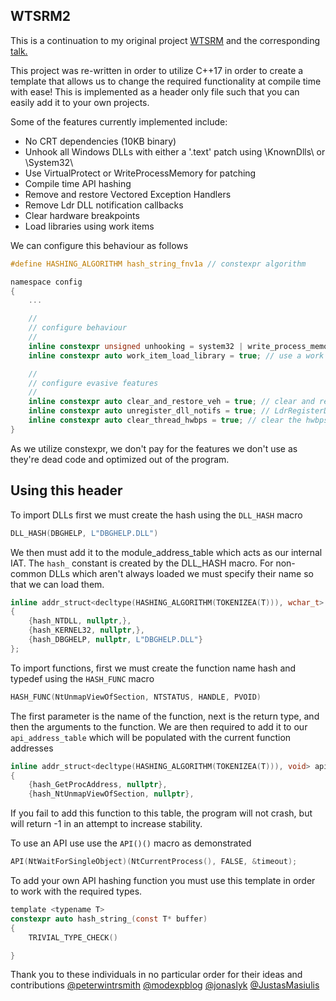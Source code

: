 ## WTSRM2 
This is a continuation to my original project [WTSRM](https://github.com/rad9800/WTSRM) and the corresponding [talk.](https://www.youtube.com/watch?v=TfG9lBYCOq8)

This project was re-written in order to utilize C++17 in order to create a template that allows us to change the required functionality at compile time with ease! This is implemented as a header only file such that you can easily add it to your own projects.


Some of the features currently implemented include:
- No CRT dependencies (10KB binary)
- Unhook all Windows DLLs with either a '.text' patch using \KnownDlls\ or \System32\
- Use VirtualProtect or WriteProcessMemory for patching
- Compile time API hashing
- Remove and restore Vectored Exception Handlers 
- Remove Ldr DLL notification callbacks
- Clear hardware breakpoints
- Load libraries using work items

We can configure this behaviour as follows

```c
#define HASHING_ALGORITHM hash_string_fnv1a	// constexpr algorithm

namespace config
{
	...

	//
	// configure behaviour
	//
	inline constexpr unsigned unhooking = system32 | write_process_memory;
	inline constexpr auto work_item_load_library = true; // use a work item for LL

	//
	// configure evasive features
	//
	inline constexpr auto clear_and_restore_veh = true; // clear and restore veh
	inline constexpr auto unregister_dll_notifs = true; // LdrRegisterDllNotification
	inline constexpr auto clear_thread_hwbps = true; // clear the hwbps
}
```

As we utilize constexpr, we don't pay for the features we don't use as they're dead code and optimized out of the program.

## Using this header

To import DLLs first we must create the hash using the `DLL_HASH` macro
```c
DLL_HASH(DBGHELP, L"DBGHELP.DLL")
```

We then must add it to the module_address_table which acts as our internal IAT. The `hash_` constant is created by the DLL_HASH macro. For non-common DLLs which aren't always loaded we must specify their name so that we can load them.

```c
inline addr_struct<decltype(HASHING_ALGORITHM(TOKENIZEA(T))), wchar_t> module_address_table[] =
{
	{hash_NTDLL, nullptr,},
	{hash_KERNEL32, nullptr,},
	{hash_DBGHELP, nullptr, L"DBGHELP.DLL"}
};
```

To import functions, first we must create the function name hash and typedef using the `HASH_FUNC` macro
```c
HASH_FUNC(NtUnmapViewOfSection, NTSTATUS, HANDLE, PVOID)
```
The first parameter is the name of the function, next is the return type, and then the arguments to the function. We are then required to add it to our `api_address_table` which will be populated with the current function addresses

```c
inline addr_struct<decltype(HASHING_ALGORITHM(TOKENIZEA(T))), void> api_address_table[] =
{
	{hash_GetProcAddress, nullptr},		
	{hash_NtUnmapViewOfSection, nullptr},
```
If you fail to add this function to this table, the program will not crash, but will return -1 in an attempt to increase stability.

To use an API use use the `API()()` macro as demonstrated
```c
API(NtWaitForSingleObject)(NtCurrentProcess(), FALSE, &timeout);
```

To add your own API hashing function you must use this template in order to work with the required types.

```c
template <typename T>
constexpr auto hash_string_(const T* buffer)
{
	TRIVIAL_TYPE_CHECK()

}
```

Thank you to these individuals in no particular order for their ideas and contributions
[@peterwintrsmith](https://twitter.com/peterwintrsmith)
[@modexpblog](https://twitter.com/modexpblog)
[@jonaslyk](https://twitter.com/jonasLyk)
[@JustasMasiulis](https://twitter.com/JustasMasiulis)
